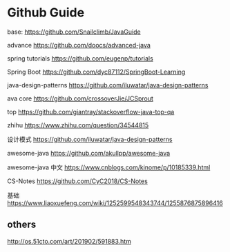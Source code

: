 # Github Guide

base: https://github.com/Snailclimb/JavaGuide

advance https://github.com/doocs/advanced-java

spring tutorials https://github.com/eugenp/tutorials

Spring Boot https://github.com/dyc87112/SpringBoot-Learning

java-design-patterns https://github.com/iluwatar/java-design-patterns

ava core https://github.com/crossoverJie/JCSprout

top https://github.com/giantray/stackoverflow-java-top-qa

zhihu https://www.zhihu.com/question/34544815

设计模式 https://github.com/iluwatar/java-design-patterns

awesome-java https://github.com/akullpp/awesome-java

awesome-java 中文 https://www.cnblogs.com/kinome/p/10185339.html

CS-Notes https://github.com/CyC2018/CS-Notes

基础 https://www.liaoxuefeng.com/wiki/1252599548343744/1255876875896416

## others

http://os.51cto.com/art/201902/591883.htm
